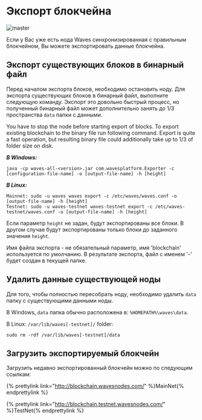 # Экспорт блокчейна
![master](https://img.shields.io/badge/node->%3D0.8.0-4bc51d.svg)

Если у Вас уже есть нода Waves синхронизированная с правильным блокчейном, Вы можете экспортировать данные блокчейна.

## Экспорт существующих блоков в бинарный файл

Перед началом экспорта блоков, необходимо остановить ноду. Для экспорта существующих блоков в бинарный файл, выполните следующую команду. Экспорт это довольно быстрый процесс, но полученный бинарный файл может дополнительно занять до 1/3 пространства `data` папки с данными.

You have to stop the node before starting export of blocks. To export existing blockchain to the binary file run following command. Export is quite a fast operation, but resulting binary file could additionally take up to 1/3 of  folder size on disk.

_**В Windows:**_

```
java -cp waves-all-<version>.jar com.wavesplatform.Exporter -c [configuration-file-name] -o [output-file-name] -h [height]
```

_**В Linux:**_

```
Mainnet: sudo -u waves waves export -c /etc/waves/waves.conf -o [output-file-name] -h [height]
Testnet: sudo -u waves-testnet waves-testnet export -c /etc/waves-testnet/waves.conf -o [output-file-name] -h [height]
```
Если параметр `height` не задан, будут экспортированы все блоки. В другом случае будут экспортированы только блоки до заданного значения `height`.

Имя файла экспорта - не обязательный параметр, имя 'blockchain' используется по умолчанию. В результате экспорта, файл с именем '<output-file-name>-<height>' будет создан в текущей папке.

## Удалить данные существующей ноды

Для того, чтобы полностью пересобрать ноду, необходимо удалить `data` папку с существующими данными ноды.

В Windows, `data` папка обычно расположена в: `%HOMEPATH%\waves\data`.

В Linux: `/var/lib/waves[-testnet]/` folder:

```
sudo rm -rdf /var/lib/waves[-testnet]/data
```

## Загрузить экспортируемый блокчейн

Загрузить недавно экспортированный блокчейн можно по следующим ссылкам:

{% prettylink link="http://blockchain.wavesnodes.com/" %}MainNet{% endprettylink %}

{% prettylink link="http://blockchain.testnet.wavesnodes.com/" %}TestNet{% endprettylink %}



